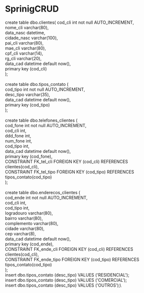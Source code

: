 # SprinigCRUD

create table dbo.clientes(
      cod_cli           int not null AUTO_INCREMENT,\
      nome_cli    varchar(80),\
      data_nasc   datetime,\
      cidade_nasc varchar(100),\
      pai_cli           varchar(80),\
      mae_cli           varchar(80),\
      cpf_cli           varchar(14),\
      rg_cli            varchar(20),\
      data_cad    datetime default now(),\
      primary key (cod_cli)\
);\
\
create table dbo.tipos_contato (\
      cod_tipo    int not null AUTO_INCREMENT,\
      desc_tipo   varchar(35),\
      data_cad    datetime default now(),\
      primary key (cod_tipo)\
);\
\
create table dbo.telefones_clientes (\
      cod_fone    int not null AUTO_INCREMENT,\
      cod_cli           int,\
      ddd_fone    int,\
      num_fone    int,\
      cod_tipo    int,\
      data_cad    datetime default now(),\
      primary key (cod_fone),\
      CONSTRAINT FK_tel_cli FOREIGN KEY (cod_cli) REFERENCES clientes(cod_cli),\
      CONSTRAINT FK_tel_tipo FOREIGN KEY (cod_tipo) REFERENCES tipos_contato(cod_tipo)\
);\
\
create table dbo.enderecos_clientes ( \
      cod_ende    int not null AUTO_INCREMENT, \
      cod_cli           int, \
      cod_tipo    int, \
      logradouro  varchar(80), \
      bairro            varchar(80), \
      complemento varchar(80),       \
      cidade            varchar(80), \
      cep               varchar(8), \
      data_cad    datetime default now(), \
      primary key (cod_ende), \
      CONSTRAINT FK_ende_cli FOREIGN KEY (cod_cli) REFERENCES clientes(cod_cli), \
      CONSTRAINT FK_ende_tipo FOREIGN KEY (cod_tipo) REFERENCES tipos_contato(cod_tipo) \
); \
insert dbo.tipos_contato (desc_tipo) VALUES ('RESIDENCIAL'); \
insert dbo.tipos_contato (desc_tipo) VALUES ('COMERCIAL'); \
insert dbo.tipos_contato (desc_tipo) VALUES ('OUTROS');\

